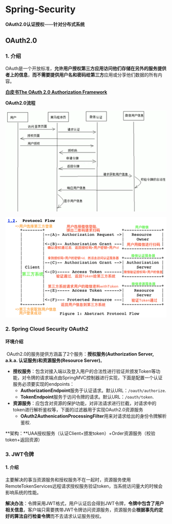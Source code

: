# Spring-Security

 **OAuth2.0认证授权**——**针对分布式系统**



## OAuth2.0

### 1. 介绍

​	OAuth是一个开放标准，**允许用户授权第三方应用访问他们存储在另外的服务提供者上的信息**，**而不需要提供用户名和密码给第三方**应用或分享他们数据的所有内容。

**[白皮书The OAuth 2.0 Authorization Framework](https://datatracker.ietf.org/doc/html/rfc6749)**

**OAuth2.0流程**

![image-20220331101501673](Spring-Security.assets/image-20220331101501673.png)

<img src="Spring-Security.assets/image-20220331102737280.png" alt="image-20220331102737280" style="zoom:200%;" />

### 2. Spring Cloud Security OAuth2

####   环境介绍

​		OAuth2.0的服务提供方涵盖了2个服务：**授权服务(Authorization Server, a.k.a. 认证服务)**和**资源服务(Resource Server)**。

- **授权服务**：包含对接入端以及登入用户的合法性进行验证并颁发Token等功能，对令牌的请求端点由SpringMVC控制器进行实现，下面是配置一个认证服务必须要实现的endpoints：
  - **AuthorizationEndpoint**服务于认证请求。默认URL：`/oauth/authorize`.
  - **TokenEndpoint**服务于访问令牌的请求。默认URL：`/oauth/token`.
- **资源服务**：应包含对资源的保护功能，对非法请求进行拦截，对请求中的token进行解析鉴权等，下面的过滤器用于实现OAuth2.0资源服务
  - **OAuth2AuthenicationProcessingFilter**用来对请求给出的身份令牌解析鉴权.

**架构：**UAA授权服务（认证Client+颁发token）+Order资源服务（校验token+返回资源）





### 3. JWT令牌

#### 1. 介绍

​		主要解决的事当资源服务和授权服务不在一起时，资源服务使用RemoteTokenServices远程请求授权服务验证token，当系统访问量大的时候会影响系统的性能。

**解决办法**：令牌采用JWT格式，用户认证后会得到JWT令牌，**令牌中包含了用户相关信息**，客户端只需要携带JWT令牌访问资源服务，资源服务会**根据事先约定好的算法自行检查令牌**而不去请求认证服务授权。

